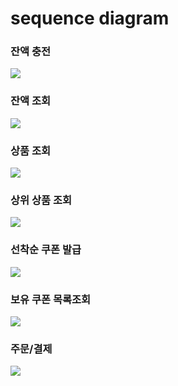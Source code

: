 # sequence diagram

### 잔액 충전

![](./assets/1_seq.png)

### 잔액 조회

![](./assets/2_seq.png)

### 상품 조회

![](./assets/3_seq.png)

### 상위 상품 조회

![](./assets/4_seq.png)

### 선착순 쿠폰 발급

![](./assets/5_seq.png)

### 보유 쿠폰 목록조회

![](./assets/6_seq.png)

### 주문/결제

![](./assets/7_seq.png)
